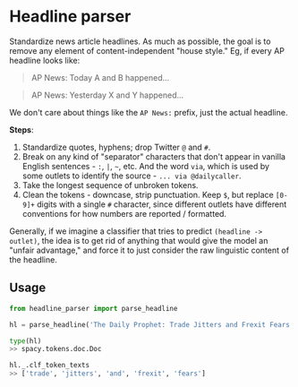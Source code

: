 
# Headline parser

Standardize news article headlines. As much as possible, the goal is to remove any element of content-independent "house style." Eg, if every AP headline looks like:

> AP News: Today A and B happened...

> AP News: Yesterday X and Y happened...

We don't care about things like the `AP News:` prefix, just the actual headline.

**Steps**:
1. Standardize quotes, hyphens; drop Twitter `@` and `#`.
1. Break on any kind of "separator" characters that don't appear in vanilla English sentences - `:`, `|`, `~`, etc. And the word `via`, which is used by some outlets to identify the source - `... via @dailycaller`.
1. Take the longest sequence of unbroken tokens.
1. Clean the tokens - downcase, strip punctuation. Keep `$`, but replace `[0-9]+` digits with a single `#` character, since different outlets have different conventions for how numbers are reported / formatted.

Generally, if we imagine a classifier that tries to predict `(headline -> outlet)`, the idea is to get rid of anything that would give the model an "unfair advantage," and force it to just consider the raw linguistic content of the headline.

## Usage

```python
from headline_parser import parse_headline

hl = parse_headline('The Daily Prophet: Trade Jitters and Frexit Fears')

type(hl)
>> spacy.tokens.doc.Doc

hl._.clf_token_texts
>> ['trade', 'jitters', 'and', 'frexit', 'fears']
```
